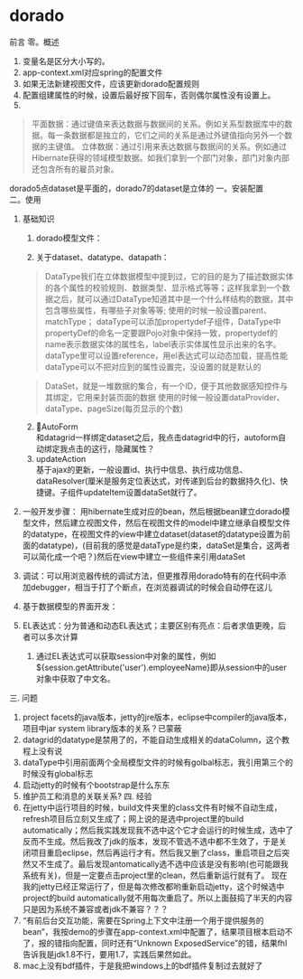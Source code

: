 # dorado
前言
零。概述  
1. 变量名是区分大小写的。  
2. app-context.xml对应spring的配置文件  
3. 如果无法新建视图文件，应该更新dorado配置规则
4. 配置组建属性的时候，设置后最好按下回车，否则偶尔属性没有设置上。
5. 
>平面数据：通过键值来表达数据与数据间的关系。例如关系型数据库中的数据。每一条数据都是独立的，它们之间的关系是通过外键值指向另外一个数据的主键值。
立体数据：通过引用来表达数据与数据间的关系。例如通过Hibernate获得的领域模型数据。如我们拿到一个部门对象，部门对象内部还包含所有的雇员对象。

dorado5点dataset是平面的，dorado7的dataset是立体的
一。安装配置  
二。使用  
1. 基础知识
    1. dorado模型文件：  
    
    1. 关于dataset、datatype、datapath：
    >DataType我们在立体数据模型中提到过，它的目的是为了描述数据实体的各个属性的校验规则、数据类型、显示格式等等；这样我拿到一个数据之后，就可以通过DataType知道其中是一个什么样结构的数据，其中包含哪些属性，有哪些子对象等等;
    >使用的时候一般设置parent、matchType；
    >dataType可以添加propertydef子组件，DataType中propertyDef的命名一定要跟Pojo对象中保持一致，propertydef的name表示数据实体的属性名，label表示实体属性显示出来的名字。
    >dataType里可以设置reference，用el表达式可以动态加载，提高性能
    >dataType可以不把对应到的属性设置完，没设置的就是默认的

    >DataSet，就是一堆数据的集合，有一个ID，便于其他数据感知控件与其绑定，它用来封装页面的数据
    >使用的时候一般设置dataProvider、dataType、pageSize(每页显示的个数)

    2. AutoForm  
    和datagrid一样绑定dataset之后，我点击datagrid中的行，autoform自动绑定我点击的这行，隐藏属性？
    3. updateAction  
    基于ajax的更新，一般设置id、执行中信息、执行成功信息、dataResolver(厘米是服务定位表达式，对传递到后台的数据持久化)、快捷键。子组件updateItem设置dataSet就行了。

2. 一般开发步骤：
    用hibernate生成对应的bean，然后根据bean建立dorado模型文件，然后建立视图文件，然后在视图文件的model中建立继承自模型文件的datatype，在视图文件的view中建立dataset(dataset的datatype设置为前面的datatype)，(目前我的感觉是dataType是约束，dataSet是集合，这两者可以简化成一个吧？)然后在view中建立一些组件来引用dataSet
2. 调试：可以用浏览器传统的调试方法，但更推荐用dorado特有的在代码中添加debugger，相当于打了个断点，在浏览器调试的时候会自动停在这儿
3. 基于数据模型的界面开发：
4. EL表达式：分为普通和动态EL表达式；主要区别有亮点：后者求值更晚，后者可以多次计算
    1. 通过EL表达式可以获取session中对象的属性，例如${session.getAttribute('user').employeeName}即从session中的user对象中获取了中文名。
    
    
三. 问题
1. project facets的java版本，jetty的jre版本，eclipse中compiler的java版本，项目中jar system library版本的关系？已蒙蔽
2. datagrid的datatype是禁用了的，不能自动生成相关的dataColumn，这个教程上没有说
3. dataType中引用前面两个全局模型文件的时候有golbal标志，我引用第三个的时候没有global标志
4. 启动jetty的时候有个bootstrap是什么东东
5. 维护员工和消息的关联关系?
四. 经验
1. 在jetty中运行项目的时候，build文件夹里的class文件有时候不自动生成，refresh项目后立刻又生成了；网上说的是选中project里的build automatically；然后我实践发现我不选中这个它才会运行的时候生成，选中了反而不生成。然后我改了jdk的版本，发现不管选不选中都不生效了，于是关闭项目重启eclipse，然后再运行才有。然后我又删了class，重启项目之后突然又不生成了。最后发现antomatically选不选中应该是没有影响(也可能跟我系统有关)，但是一定要点击project里的clean，然后重新运行就有了。
现在我的jetty已经正常运行了，但是每次修改都哟重新启动jetty，这个时候选中project的build automatically就不用每次重启了。所以上面鼓捣了半天的内容只是因为系统不兼容或者jdk不兼容？？？
2. “有前后台交互功能，需要在Spring上下文中注册一个用于提供服务的bean”，我按demo的步骤在app-context.xml中配置了，结果项目根本启动不了，报的错指向配置，同时还有“Unknown ExposedService”的错，结果fhl告诉我是jdk1.8不行，要用1.7，实践后果然如此。
3. mac上没有bdf插件，于是我把windows上的bdf插件复制过去就好了 
